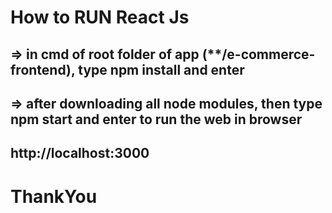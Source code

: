# How to RUN React Js
## => in cmd of root folder of app (**/e-commerce-frontend), type npm install and enter
## => after downloading all node modules, then type npm start and enter to run the web in browser

## http://localhost:3000

# ThankYou